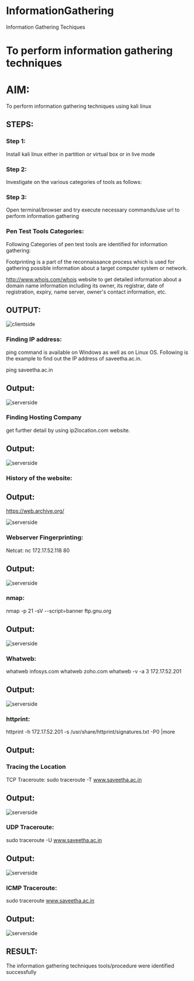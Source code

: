 # InformationGathering
Information Gathering Techiques

# To perform information gathering techniques

# AIM:

To perform information gathering techniques using kali linux 

## STEPS:

### Step 1:

Install kali linux either in partition or virtual box or in live mode

### Step 2:

Investigate on the various categories of tools as follows:

### Step 3:
Open terminal/browser and try execute necessary commands/use url to perform information gathering

### Pen Test Tools Categories:
Following Categories of pen test tools are identified for information gathering:

Footprinting is a part of the reconnaissance process which is used for gathering possible information about a target computer system or network.

http://www.whois.com/whois website to get detailed information about a domain name information including its owner, its registrar, date of registration, expiry, name server, owner's contact information, etc.

## OUTPUT:
![clientside]()

### Finding IP address:
ping command is available on Windows as well as on Linux OS. Following is the example to find out the IP address of saveetha.ac.in.

ping saveetha.ac.in

## Output:
![serverside](/img/Screenshot%20at%202025-03-21%2005-50-36.png)

### Finding Hosting Company
get further detail by using ip2location.com website.

## Output:
![serverside](/img/ip2.png)

### History of the website:
## Output:
https://web.archive.org/

![serverside](/img/webarchive.png)

### Webserver Fingerprinting:
Netcat:
nc 172.17.52.118 80
## Output:
![serverside](/img/nc.png)

### nmap:
nmap -p 21 -sV --script=banner ftp.gnu.org
## Output:
![serverside](/img/gnu.png)

### Whatweb:
whatweb infosys.com
whatweb zoho.com
whatweb -v -a 3 172.17.52.201
## Output:
![serverside](/img/webzoho.png)

### httprint:
httprint -h 172.17.52.201 -s /usr/share/httprint/signatures.txt -P0 |more

## Output:

### Tracing the Location

TCP Traceroute:
sudo traceroute -T www.saveetha.ac.in

## Output:
![serverside](/img/racerou.png)

### UDP Traceroute:

sudo traceroute -U www.saveetha.ac.in
## Output:
![serverside](/img/racerou.png)

### ICMP Traceroute:
sudo traceroute  www.saveetha.ac.in
## Output:
![serverside](/img/sudo.png)





## RESULT:
The information gathering techniques tools/procedure were  identified successfully
